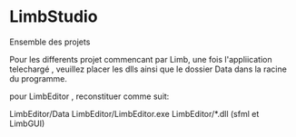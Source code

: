 # LimbStudio
Ensemble des projets

Pour les differents projet commencant par Limb, une fois l'appliication telechargé , 
veuillez placer les dlls ainsi que le dossier Data dans la racine du programme.

pour LimbEditor , reconstituer comme suit:

LimbEditor/Data
LimbEditor/LimbEditor.exe
LimbEditor/*.dll    (sfml et LimbGUI)
